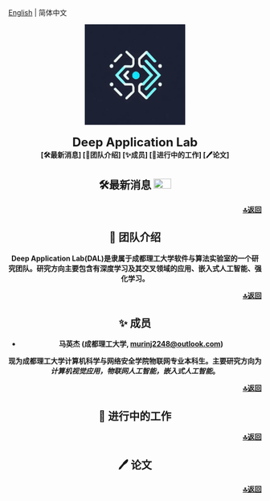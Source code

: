 [English](./profile/README.md) | 简体中文

<div id="top" align="center">
  <img src=".\images\logo.jpg" width="200px"/>
  <div>&nbsp;</div>
  <div align="center">
    <font size="5"><b>Deep Application Lab</font>
  </div>
[🛠️最新消息]
[📘团队介绍]
[✨成员]
[🚀进行中的工作]
[🖊️论文]






##  🛠️最新消息 <a><img width="35" height="20" src="https://user-images.githubusercontent.com/12782558/212848161-5e783dd6-11e8-4fe0-bbba-39ffb77730be.png"></a>



<p align="right"><a href="#top">🔝返回</a></p>

## 📖 团队介绍

**Deep Application Lab**(DAL)是隶属于成都理工大学软件与算法实验室的一个研究团队。研究方向主要包含有深度学习及其交叉领域的应用、嵌入式人工智能、强化学习。



<p align="right"><a href="#top">🔝返回</a></p>

## ✨ 成员

- **马英杰** (成都理工大学, [murinj2248@outlook.com](mailto:murinj2248@outlook.com))

现为成都理工大学计算机科学与网络安全学院**物联网**专业本科生。主要研究方向为***计算机视觉应用，物联网人工智能，嵌入式人工智能***。

<p align="right"><a href="#top">🔝返回</a></p>

## 🚀 进行中的工作

<p align="right"><a href="#top">🔝返回</a></p>

## 🖊️ 论文

<p align="right"><a href="#top">🔝返回</a></p>